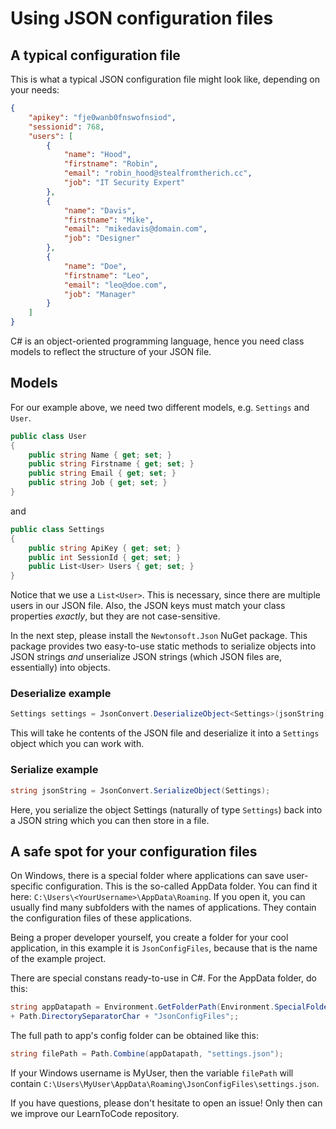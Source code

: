 # Using JSON configuration files

## A typical configuration file

This is what a typical JSON configuration file might look like, depending on your needs:
```json
{
	"apikey": "fje0wanb0fnswofnsiod",
	"sessionid": 768,
	"users": [
		{
			"name": "Hood",
			"firstname": "Robin",
			"email": "robin_hood@stealfromtherich.cc",
			"job": "IT Security Expert"
		},
		{
			"name": "Davis",
			"firstname": "Mike",
			"email": "mikedavis@domain.com",
			"job": "Designer"
		},
		{
			"name": "Doe",
			"firstname": "Leo",
			"email": "leo@doe.com",
			"job": "Manager"
		}
    ]
}
```

C# is an object-oriented programming language, hence you need class models to reflect the structure of your JSON file.

## Models

For our example above, we need two different models, e.g. `Settings` and `User`.

```csharp
public class User
{
    public string Name { get; set; }
    public string Firstname { get; set; }
    public string Email { get; set; }
    public string Job { get; set; }
}
```

and

```csharp
public class Settings
{
    public string ApiKey { get; set; }
    public int SessionId { get; set; }
    public List<User> Users { get; set; }
}
```

Notice that we use a `List<User>`. This is necessary, since there are multiple users in our JSON file. Also, the JSON keys must match your class properties *exactly*, but they are not case-sensitive.

In the next step, please install the `Newtonsoft.Json` NuGet package. This package provides two easy-to-use static methods to serialize objects into JSON strings *and* unserialize JSON strings (which JSON files are, essentially) into objects.

### Deserialize example

```csharp
Settings settings = JsonConvert.DeserializeObject<Settings>(jsonString);
```

This will take he contents of the JSON file and deserialize it into a `Settings` object which you can work with.

### Serialize example

```csharp
string jsonString = JsonConvert.SerializeObject(Settings);
```

Here, you serialize the object Settings (naturally of type `Settings`) back into a JSON string which you can then store in a file.


## A safe spot for your configuration files

On Windows, there is a special folder where applications can save user-specific configuration.
This is the so-called AppData folder. You can find it here: `C:\Users\<YourUsername>\AppData\Roaming`.
If you open it, you can usually find many subfolders with the names of applications. They contain the configuration files of these applications.

Being a proper developer yourself, you create a folder for your cool application, in this example it is `JsonConfigFiles`, because that is the name of the example project.

There are special constans ready-to-use in C#. For the AppData folder, do this:

```csharp
string appDatapath = Environment.GetFolderPath(Environment.SpecialFolder.ApplicationData) 
+ Path.DirectorySeparatorChar + "JsonConfigFiles";;
```

The full path to app's config folder can be obtained like this:
```csharp
string filePath = Path.Combine(appDatapath, "settings.json");
```

If your Windows username is MyUser, then the variable `filePath` will contain `C:\Users\MyUser\AppData\Roaming\JsonConfigFiles\settings.json`.

If you have questions, please don't hesitate to open an issue! Only then can we improve our LearnToCode repository.
